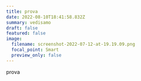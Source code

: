 ```yaml
---
title: prova
date: 2022-08-10T18:41:58.832Z
summary: vedisamo
draft: false
featured: false
image:
  filename: screenshot-2022-07-12-at-19.19.09.png
  focal_point: Smart
  preview_only: false
---
```

prova